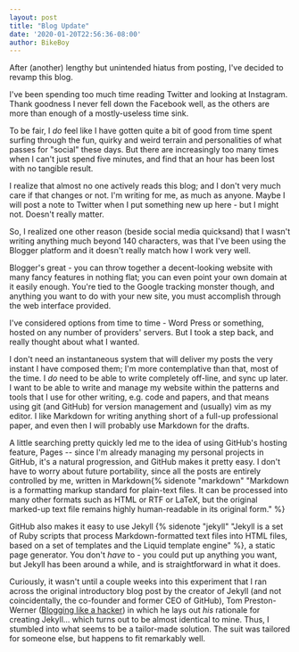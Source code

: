 ```yaml
---
layout: post
title: "Blog Update"
date: '2020-01-20T22:56:36-08:00'
author: BikeBoy
---
```


After (another) lengthy but
unintended hiatus from posting,
I've decided to revamp this
blog.

I've been spending too much time
reading Twitter and looking at
Instagram. Thank goodness I
never fell down the Facebook well, as the others are more than enough of
a mostly-useless time sink. 
<!--more-->

To be fair, I _do_ feel like I
have gotten quite a bit of good
from time spent surfing through
the fun, quirky and weird
terrain and personalities of
what passes for "social" these
days. But there are increasingly
too many times when I can't just
spend five minutes, and find
that an hour has been lost with
no tangible result.

I realize that almost no one
actively reads this blog; and I
don't very much care if that
changes or not. I'm writing for
me, as much as anyone. Maybe I
will post a note to Twitter when
I put something new up here -
but I might not. Doesn't really
matter.

So, I realized one other reason
(beside social media quicksand)
that I wasn't writing anything
much beyond 140 characters, was
that I've been using the Blogger
platform and it doesn't really
match how I work very well.

Blogger's great - you can throw
together a decent-looking
website with many fancy features
in nothing flat; you can even
point your own domain at it
easily enough. You're tied to
the Google tracking monster
though, and anything you want to
do with your new site, you must
accomplish through the web
interface provided.

I've considered options from
time to time - Word Press or
something, hosted on any number
of providers' servers. But I
took a step back, and really
thought about what I wanted.

I don't need an instantaneous
system that will deliver my
posts the very instant I have
composed them; I'm more
contemplative than that, most of
the time. I _do_ need to be able
to write completely off-line,
and sync up later. I want to be
able to write and manage my
website within the patterns and
tools that I use for other
writing, e.g. code and papers,
and that means using git (and
GitHub) for version management
and (usually) vim as my editor.
I like Markdown for writing
anything short of a full-up
professional paper, and even
then I will probably use
Markdown for the drafts.

A little searching pretty
quickly led me to the idea of
using GitHub's hosting feature,
Pages -- since I'm already
managing my personal projects in
GitHub, it's a natural
progression, and GitHub makes it
pretty easy.  I don't have to
worry about future portability,
since all the posts are entirely
controlled by me, written in
Markdown{% sidenote "markdown"
"Markdown is a formatting markup
standard for plain-text files. It
can be processed into many other
formats such as HTML or RTF or
LaTeX, but the original marked-up text file remains highly human-readable in its original form." %}

GitHub also makes it easy to use
Jekyll {% sidenote "jekyll"
"Jekyll is a set of Ruby scripts
that process Markdown-formatted
text files into HTML files, based
on a set of templates and the
Liquid template engine" %}, a static page generator.
You don't _have_ to - you could
put up anything you want, but
Jekyll has been around a while,
and is straightforward in what it
does.

Curiously, it wasn't until a
couple weeks into this
experiment that I ran across the
original introductory blog post
by the creator of Jekyll (and
not coincidentally, the
co-founder and former CEO of
GitHub), Tom Preston-Werner 
([Blogging like a hacker](http://tom.preston-werner.com/2008/11/17/blogging-like-a-hacker.html))
in which he lays out _his_
rationale for creating Jekyll...
which turns out to be almost
identical to mine. Thus, I
stumbled into what seems to be a
tailor-made solution.  The suit
was tailored for someone else,
but happens to fit remarkably
well.


